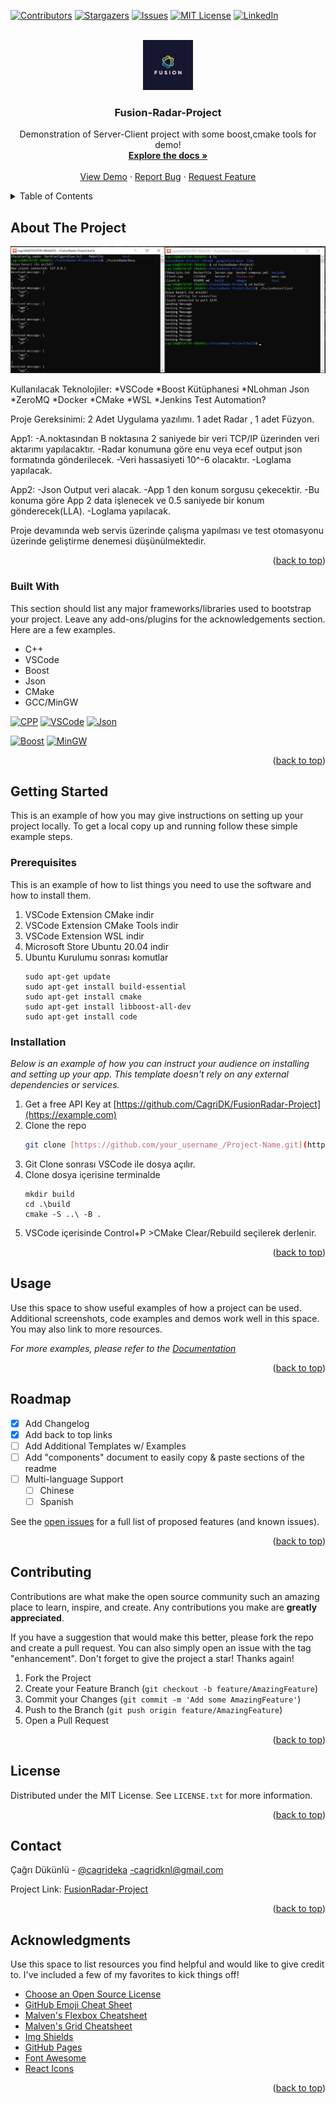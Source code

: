 <!-- Improved compatibility of back to top link: See: https://github.com/othneildrew/Best-README-Template/pull/73 -->
<a name="readme-top"></a>
<!--
*** Thanks for checking out the Best-README-Template. If you have a suggestion
*** that would make this better, please fork the repo and create a pull request
*** or simply open an issue with the tag "enhancement".
*** Don't forget to give the project a star!
*** Thanks again! Now go create something AMAZING! :D
-->



<!-- PROJECT SHIELDS -->
<!--
*** I'm using markdown "reference style" links for readability.
*** Reference links are enclosed in brackets [ ] instead of parentheses ( ).
*** See the bottom of this document for the declaration of the reference variables
*** for contributors-url, forks-url, etc. This is an optional, concise syntax you may use.
*** https://www.markdownguide.org/basic-syntax/#reference-style-links
-->
[![Contributors][contributors-shield]][contributors-url]
[![Stargazers][stars-shield]][stars-url]
[![Issues][issues-shield]][issues-url]
[![MIT License][license-shield]][license-url]
[![LinkedIn][linkedin-shield]][linkedin-url]



<!-- PROJECT LOGO -->
<br />
<div align="center">
  <a href="https://github.com/CagriDK/FusionRadar-Project">
    <img src="images/Logo.jpg" alt="Logo" width="80" height="80">
  </a>

  <h3 align="center">Fusion-Radar-Project</h3>

  <p align="center">
    Demonstration of Server-Client project with some boost,cmake tools for demo!
    <br />
    <a href="https://github.com/CagriDK/FusionRadar-Project"><strong>Explore the docs »</strong></a>
    <br />
    <br />
    <a href="https://github.com/CagriDK/FusionRadar-Project">View Demo</a>
    ·
    <a href="https://github.com/CagriDK/FusionRadar-Project/issues">Report Bug</a>
    ·
    <a href="https://github.com/CagriDK/FusionRadar-Project/issues">Request Feature</a>
  </p>
</div>



<!-- TABLE OF CONTENTS -->
<details>
  <summary>Table of Contents</summary>
  <ol>
    <li>
      <a href="#about-the-project">Fusion-Radar-project</a>
      <ul>
        <li><a href="#built-with">Built With</a></li>
      </ul>
    </li>
    <li>
      <a href="#getting-started">Getting Started</a>
      <ul>
        <li><a href="#prerequisites">Prerequisites</a></li>
        <li><a href="#installation">Installation</a></li>
      </ul>
    </li>
    <li><a href="#usage">Usage</a></li>
    <li><a href="#roadmap">Roadmap</a></li>
    <li><a href="#contributing">Contributing</a></li>
    <li><a href="#license">License</a></li>
    <li><a href="#contact">Contact</a></li>
    <li><a href="#acknowledgments">Acknowledgments</a></li>
  </ol>
</details>



<!-- ABOUT THE PROJECT -->
## About The Project

[![Product Name Screen Shot][product-screenshot]](https://example.com)

Kullanılacak Teknolojiler: *VSCode *Boost Kütüphanesi *NLohman Json *ZeroMQ *Docker *CMake *WSL *Jenkins Test Automation?

Proje Gereksinimi: 2 Adet Uygulama yazılımı. 1 adet Radar , 1 adet Füzyon.

App1: -A.noktasından B noktasına 2 saniyede bir veri TCP/IP üzerinden veri aktarımı yapılacaktır. -Radar konumuna göre enu veya ecef output json formatında gönderilecek. -Veri hassasiyeti 10^-6 olacaktır. -Loglama yapılacak.

App2: -Json Output veri alacak. -App 1 den konum sorgusu çekecektir. -Bu konuma göre App 2 data işlenecek ve 0.5 saniyede bir konum gönderecek(LLA). -Loglama yapılacak.

Proje devamında web servis üzerinde çalışma yapılması ve test otomasyonu üzerinde geliştirme denemesi düşünülmektedir.

<p align="right">(<a href="#readme-top">back to top</a>)</p>



### Built With

This section should list any major frameworks/libraries used to bootstrap your project. Leave any add-ons/plugins for the acknowledgements section. Here are a few examples.

* C++
* VSCode
* Boost
* Json
* CMake
* GCC/MinGW 

[![CPP][cpp.dev]][cpp-url] [![VSCode][code.dev]][code-url] [![Json][json.dev]][json-url] 

[![Boost][boost.dev]][boost-url] [![MinGW][mingw.dev]][mingw-url]


<p align="right">(<a href="#readme-top">back to top</a>)</p>



<!-- GETTING STARTED -->
## Getting Started

This is an example of how you may give instructions on setting up your project locally.
To get a local copy up and running follow these simple example steps.

### Prerequisites

This is an example of how to list things you need to use the software and how to install them.
1. VSCode Extension CMake indir
2. VSCode Extension CMake Tools indir
3. VSCode Extension WSL indir
4. Microsoft Store Ubuntu 20.04 indir
5. Ubuntu Kurulumu sonrası komutlar 
   ```
   sudo apt-get update
   sudo apt-get install build-essential
   sudo apt-get install cmake
   sudo apt-get install libboost-all-dev
   sudo apt-get install code
   ```
### Installation

_Below is an example of how you can instruct your audience on installing and setting up your app. This template doesn't rely on any external dependencies or services._

1. Get a free API Key at [https://github.com/CagriDK/FusionRadar-Project](https://example.com)
2. Clone the repo
   ```sh
   git clone [https://github.com/your_username_/Project-Name.git](https://github.com/CagriDK/FusionRadar-Project.git)
   ```
3. Git Clone sonrası VSCode ile dosya açılır.
4. Clone dosya içerisine terminalde
   ```
   mkdir build
   cd .\build
   cmake -S ..\ -B . 
   ```
5. VSCode içerisinde Control+P >CMake Clear/Rebuild seçilerek derlenir.

<p align="right">(<a href="#readme-top">back to top</a>)</p>



<!-- USAGE EXAMPLES -->
## Usage

Use this space to show useful examples of how a project can be used. Additional screenshots, code examples and demos work well in this space. You may also link to more resources.

_For more examples, please refer to the [Documentation](https://example.com)_

<p align="right">(<a href="#readme-top">back to top</a>)</p>



<!-- ROADMAP -->
## Roadmap

- [x] Add Changelog
- [x] Add back to top links
- [ ] Add Additional Templates w/ Examples
- [ ] Add "components" document to easily copy & paste sections of the readme
- [ ] Multi-language Support
    - [ ] Chinese
    - [ ] Spanish

See the [open issues](https://github.com/othneildrew/Best-README-Template/issues) for a full list of proposed features (and known issues).

<p align="right">(<a href="#readme-top">back to top</a>)</p>



<!-- CONTRIBUTING -->
## Contributing

Contributions are what make the open source community such an amazing place to learn, inspire, and create. Any contributions you make are **greatly appreciated**.

If you have a suggestion that would make this better, please fork the repo and create a pull request. You can also simply open an issue with the tag "enhancement".
Don't forget to give the project a star! Thanks again!

1. Fork the Project
2. Create your Feature Branch (`git checkout -b feature/AmazingFeature`)
3. Commit your Changes (`git commit -m 'Add some AmazingFeature'`)
4. Push to the Branch (`git push origin feature/AmazingFeature`)
5. Open a Pull Request

<p align="right">(<a href="#readme-top">back to top</a>)</p>



<!-- LICENSE -->
## License

Distributed under the MIT License. See `LICENSE.txt` for more information.

<p align="right">(<a href="#readme-top">back to top</a>)</p>



<!-- CONTACT -->
## Contact

Çağrı Dükünlü - [@cagrideka](https://www.linkedin.com/in/%C3%A7a%C4%9Fr%C4%B1-d%C3%BCk%C3%BCnl%C3%BC-msc-a47b83131/) -cagridknl@gmail.com

Project Link: [FusionRadar-Project](https://github.com/CagriDK/FusionRadar-Project)

<p align="right">(<a href="#readme-top">back to top</a>)</p>



<!-- ACKNOWLEDGMENTS -->
## Acknowledgments

Use this space to list resources you find helpful and would like to give credit to. I've included a few of my favorites to kick things off!

* [Choose an Open Source License](https://choosealicense.com)
* [GitHub Emoji Cheat Sheet](https://www.webpagefx.com/tools/emoji-cheat-sheet)
* [Malven's Flexbox Cheatsheet](https://flexbox.malven.co/)
* [Malven's Grid Cheatsheet](https://grid.malven.co/)
* [Img Shields](https://shields.io)
* [GitHub Pages](https://pages.github.com)
* [Font Awesome](https://fontawesome.com)
* [React Icons](https://react-icons.github.io/react-icons/search)

<p align="right">(<a href="#readme-top">back to top</a>)</p>



<!-- MARKDOWN LINKS & IMAGES -->
<!-- https://www.markdownguide.org/basic-syntax/#reference-style-links -->
[contributors-shield]: https://img.shields.io/github/contributors/othneildrew/Best-README-Template.svg?style=for-the-badge
[contributors-url]: https://github.com/CagriDK/FusionRadar-Project/graphs/contributors
[stars-shield]: https://img.shields.io/github/stars/othneildrew/Best-README-Template.svg?style=for-the-badge
[stars-url]: https://github.com/CagriDK/FusionRadar-Project/stargazers
[issues-shield]: https://img.shields.io/github/issues/othneildrew/Best-README-Template.svg?style=for-the-badge
[issues-url]: https://github.com/CagriDK/FusionRadar-Project/issues
[license-shield]: https://img.shields.io/github/license/othneildrew/Best-README-Template.svg?style=for-the-badge
[license-url]: https://github.com/CagriDK/FusionRadar-Project/blob/main/LICENSE
[linkedin-shield]: https://img.shields.io/badge/-LinkedIn-black.svg?style=for-the-badge&logo=linkedin&colorB=555
[linkedin-url]: https://www.linkedin.com/in/%C3%A7a%C4%9Fr%C4%B1-d%C3%BCk%C3%BCnl%C3%BC-msc-a47b83131/
[product-screenshot]: images/RunTimeScreenShot.png
[cpp.dev]:https://upload.wikimedia.org/wikipedia/commons/thumb/9/9a/Visual_Studio_Code_1.35_icon.svg/240px-Visual_Studio_Code_1.35_icon.svg.png
[cpp-url]:https://cplusplus.com/
[code.dev]:https://upload.wikimedia.org/wikipedia/commons/thumb/1/18/ISO_C%2B%2B_Logo.svg/213px-ISO_C%2B%2B_Logo.svg.png
[code-url]:https://code.visualstudio.com/
[boost.dev]:https://upload.wikimedia.org/wikipedia/commons/c/cd/Boost.png
[boost-url]:https://www.boost.org/users/history/version_1_71_0.html
[json.dev]:https://upload.wikimedia.org/wikipedia/commons/thumb/c/c9/JSON_vector_logo.svg/240px-JSON_vector_logo.svg.png
[json-url]:https://github.com/nlohmann/json
[mingw.dev]:http://ratfactor.com/misc/mingw64/logo01.png
[mingw-url]:https://github.com/niXman/mingw-builds-binaries/releases/download/12.2.0-rt_v10-rev2/x86_64-12.2.0-release-posix-seh-msvcrt-rt_v10-rev2.7z


